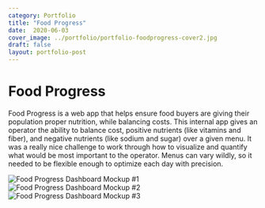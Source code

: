 ```yaml
---
category: Portfolio
title: "Food Progress"
date:  2020-06-03
cover_image: ../portfolio/portfolio-foodprogress-cover2.jpg
draft: false
layout: portfolio-post
---
```


# Food Progress
Food Progress is a web app that helps ensure food buyers are giving their population proper nutrition, while balancing costs. This internal app gives an operator the ability to balance cost, positive nutrients (like vitamins and fiber), and negative nutrients (like sodium and sugar) over a given menu. It was a really nice challenge to work through how to visualize and quantify what would be most important to the operator. Menus can
vary wildly, so it needed to be flexible enough to optimize each day with precision.

![Food Progress Dashboard Mockup #1](../portfolio/portfolio-FoodProgress1.jpg)
![Food Progress Dashboard Mockup #2](../portfolio/portfolio-FoodProgress2.jpg)
![Food Progress Dashboard Mockup #3](../portfolio/portfolio-FoodProgress3.jpg)
